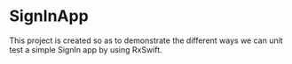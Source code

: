 # SignInApp
This project is created so as to demonstrate the different ways we can unit test a simple SignIn app by using RxSwift.
